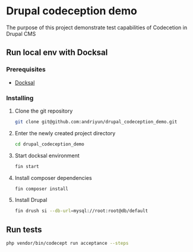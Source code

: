 # Drupal codeception demo

The purpose of this project demonstrate test capabilities of Codecetion
in Drupal CMS

## Run local env with Docksal

### Prerequisites

* [Docksal](https://docksal.io/)

### Installing

1. Clone the git repository
   ```sh
   git clone git@github.com:andriyun/drupal_codeception_demo.git
   ```

2. Enter the newly created project directory
   ```sh
   cd drupal_codeception_demo
   ```

3. Start docksal environment
   ```sh
   fin start
   ```

4. Install composer dependencies

   ```sh
   fin composer install
   ```

5. Install Drupal

   ```sh
   fin drush si --db-url=mysql://root:root@db/default
   ```
## Run tests

   ```sh
   php vendor/bin/codecept run acceptance --steps
   ```
